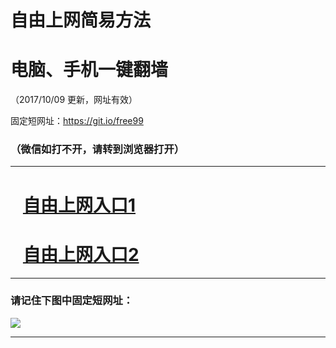 ﻿# 自由上网简易方法

# 电脑、手机一键翻墙

（2017/10/09 更新，网址有效）

固定短网址：https://git.io/free99

### （微信如打不开，请转到浏览器打开）


***





# &nbsp;&nbsp; <a href="http://ft813725047.fwq-tz-1001.info/fwqtz01.html?t=10090014740 " target="_blank">自由上网入口1</a>
# &nbsp;&nbsp; <a href="http://ft1218129046.fwq-tz-1002.info/fwqtz02.html?t=10090017142 " target="_blank">自由上网入口2</a>
***

### 请记住下图中固定短网址：

<img src="https://s3-us-west-2.amazonaws.com/fwq-1001/yjfq-20170905okok.png" /> 


***

